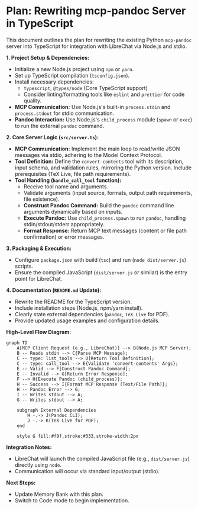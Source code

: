 # Plan: Rewriting mcp-pandoc Server in TypeScript

This document outlines the plan for rewriting the existing Python `mcp-pandoc` server into TypeScript for integration with LibreChat via Node.js and stdio.

**1. Project Setup & Dependencies:**

*   Initialize a new Node.js project using `npm` or `yarn`.
*   Set up TypeScript compilation (`tsconfig.json`).
*   Install necessary dependencies:
    *   `typescript`, `@types/node` (Core TypeScript support)
    *   Consider linting/formatting tools like `eslint` and `prettier` for code quality.
*   **MCP Communication:** Use Node.js's built-in `process.stdin` and `process.stdout` for stdio communication.
*   **Pandoc Interaction:** Use Node.js's `child_process` module (`spawn` or `exec`) to run the external `pandoc` command.

**2. Core Server Logic (`src/server.ts`):**

*   **MCP Communication:** Implement the main loop to read/write JSON messages via stdio, adhering to the Model Context Protocol.
*   **Tool Definition:** Define the `convert-contents` tool with its description, input schema, and validation rules, mirroring the Python version. Include prerequisites (TeX Live, file path requirements).
*   **Tool Handling (`handle_call_tool` function):**
    *   Receive tool name and arguments.
    *   Validate arguments (input source, formats, output path requirements, file existence).
    *   **Construct Pandoc Command:** Build the `pandoc` command line arguments dynamically based on inputs.
    *   **Execute Pandoc:** Use `child_process.spawn` to run `pandoc`, handling stdin/stdout/stderr appropriately.
    *   **Format Response:** Return MCP text messages (content or file path confirmation) or error messages.

**3. Packaging & Execution:**

*   Configure `package.json` with build (`tsc`) and run (`node dist/server.js`) scripts.
*   Ensure the compiled JavaScript (`dist/server.js` or similar) is the entry point for LibreChat.

**4. Documentation (`README.md` Update):**

*   Rewrite the README for the TypeScript version.
*   Include installation steps (Node.js, npm/yarn install).
*   Clearly state external dependencies (`pandoc`, `TeX Live` for PDF).
*   Provide updated usage examples and configuration details.

**High-Level Flow Diagram:**

```mermaid
graph TD
    A[MCP Client Request (e.g., LibreChat)] --> B(Node.js MCP Server);
    B -- Reads stdin --> C{Parse MCP Message};
    C -- type: list_tools --> D[Return Tool Definition];
    C -- type: call_tool --> E{Validate 'convert-contents' Args};
    E -- Valid --> F[Construct Pandoc Command];
    E -- Invalid --> G[Return Error Response];
    F --> H{Execute Pandoc (child_process)};
    H -- Success --> I{Format MCP Response (Text/File Path)};
    H -- Pandoc Error --> G;
    I -- Writes stdout --> A;
    G -- Writes stdout --> A;

    subgraph External Dependencies
        H -.-> J(Pandoc CLI);
        J -.-> K(TeX Live for PDF);
    end

    style G fill:#f9f,stroke:#333,stroke-width:2px
```

**Integration Notes:**

*   LibreChat will launch the compiled JavaScript file (e.g., `dist/server.js`) directly using `node`.
*   Communication will occur via standard input/output (stdio).

**Next Steps:**

*   Update Memory Bank with this plan.
*   Switch to Code mode to begin implementation.